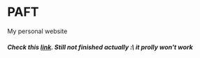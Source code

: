 # PAFT
My personal website
<h5>Check this <a href="www.paft.com.br">link</a>. Still not finished actually :\ it prolly won't work </h5>
